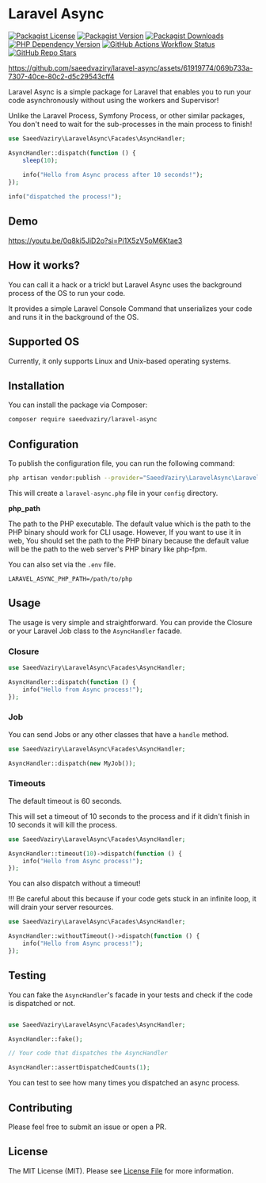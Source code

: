 # Laravel Async

[![Packagist License][packagist-license-image]][packagist-url]
[![Packagist Version][packagist-version-image]][packagist-url]
[![Packagist Downloads][packagist-downloads-image]][packagist-stats-url]
[![PHP Dependency Version][php-version-image]][packagist-url]
[![GitHub Actions Workflow Status][php-build-status-image]][github-actions-url]
[![GitHub Repo Stars][github-stars-image]][github-repo-url]

https://github.com/saeedvaziry/laravel-async/assets/61919774/069b733a-7307-40ce-80c2-d5c29543cff4

Laravel Async is a simple package for Laravel that enables you to run your code asynchronously without using
the workers and Supervisor!

Unlike the Laravel Process, Symfony Process, or other similar packages, You don't need to wait for the sub-processes in the main process to finish!

```php
use SaeedVaziry\LaravelAsync\Facades\AsyncHandler;

AsyncHandler::dispatch(function () {
    sleep(10);
    
    info("Hello from Async process after 10 seconds!");
});

info("dispatched the process!");
```

## Demo

https://youtu.be/0q8ki5JiD2o?si=Pi1X5zV5oM6Ktae3

## How it works?

You can call it a hack or a trick! but Laravel Async uses the background process of the OS to run your code.

It provides a simple Laravel Console Command that unserializes your code and runs it in the background of the OS.

## Supported OS

Currently, it only supports Linux and Unix-based operating systems.

## Installation

You can install the package via Composer:

```bash
composer require saeedvaziry/laravel-async
```

## Configuration

To publish the configuration file, you can run the following command:

```bash
php artisan vendor:publish --provider="SaeedVaziry\LaravelAsync\LaravelAsyncServiceProvider"
```

This will create a `laravel-async.php` file in your `config` directory.

**php_path**

The path to the PHP executable.
The default value which is the path to the PHP binary should work for CLI usage.
However, If you want to use it in web, You should set the path to the PHP binary because the default value will
be the path to the web server's PHP binary like php-fpm.

You can also set via the `.env` file.

```dotenv
LARAVEL_ASYNC_PHP_PATH=/path/to/php
```

## Usage

The usage is very simple and straightforward. You can provide the Closure or your Laravel Job class to the `AsyncHandler` facade.

### Closure

```php
use SaeedVaziry\LaravelAsync\Facades\AsyncHandler;

AsyncHandler::dispatch(function () {
    info("Hello from Async process!");
});
```

### Job

You can send Jobs or any other classes that have a `handle` method.

```php
use SaeedVaziry\LaravelAsync\Facades\AsyncHandler;

AsyncHandler::dispatch(new MyJob());
```

### Timeouts

The default timeout is 60 seconds.

This will set a timeout of 10 seconds to the process and if it didn't finish in 10 seconds it will kill the process.

```php
use SaeedVaziry\LaravelAsync\Facades\AsyncHandler;

AsyncHandler::timeout(10)->dispatch(function () {
    info("Hello from Async process!");
});
```

You can also dispatch without a timeout! 

!!! Be careful about this because if your code gets stuck in an infinite loop, it will drain your server resources.

```php
use SaeedVaziry\LaravelAsync\Facades\AsyncHandler;

AsyncHandler::withoutTimeout()->dispatch(function () {
    info("Hello from Async process!");
});
```

## Testing

You can fake the `AsyncHandler`'s facade in your tests and check if the code is dispatched or not.

```php

use SaeedVaziry\LaravelAsync\Facades\AsyncHandler;

AsyncHandler::fake();

// Your code that dispatches the AsyncHandler

AsyncHandler::assertDispatchedCounts(1);
```

You can test to see how many times you dispatched an async process.

## Contributing

Please feel free to submit an issue or open a PR.

## License

The MIT License (MIT). Please see [License File](LICENSE.md) for more information.

[packagist-url]: https://packagist.org/packages/saeedvaziry/laravel-async
[packagist-stats-url]: https://packagist.org/packages/saeedvaziry/laravel-async/stats
[github-repo-url]: https://github.com/saeedvaziry/laravel-async
[github-actions-url]: https://github.com/saeedvaziry/laravel-async/actions/workflows/tests.yml

[packagist-license-image]: https://img.shields.io/packagist/l/saeedvaziry/laravel-async?style=plastic
[packagist-version-image]: https://img.shields.io/packagist/v/saeedvaziry/laravel-async?style=plastic
[packagist-downloads-image]: https://img.shields.io/packagist/dm/saeedvaziry/laravel-async?style=plastic
[php-version-image]: https://img.shields.io/packagist/dependency-v/saeedvaziry/laravel-async/php?style=plastic&label=PHP
[php-build-status-image]: https://github.com/saeedvaziry/laravel-async/actions/workflows/tests.yml/badge.svg
[github-stars-image]: https://img.shields.io/github/stars/saeedvaziry/laravel-async
